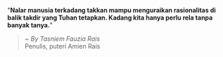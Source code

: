 "**Nalar manusia terkadang takkan mampu menguraikan rasionalitas di balik takdir yang Tuhan tetapkan. Kadang kita hanya perlu rela tanpa banyak tanya.**"

> ~ _By Tasniem Fauzia Rais_  
Penulis, puteri Amien Rais

